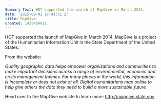 ```yaml
---
Summary Text: HOT supported the launch of MapGive in March 2014.
date: '2015-08-01 17:41:51 Z'
title: MapGive
created: 1438450911
---
```

<p>HOT supported the launch of MapGive in March 2014. MapGive is a project of the Humanitarian Information Unit in the State Department of the United States.</p><p>From the website:</p><p><em>Quality geographic data helps empower organizations and communities to make important decisions across a range of environmental, economic and crisis management themes. For many places in the world, this information is incomplete or does not exist at all. Digital humanitarians map online to help give others the data they need to build a more sustainable future.</em></p><p>Head over to the MapGive website to learn more: <a href="http://mapgive.state.gov">http://mapgive.state.gov</a></p>
